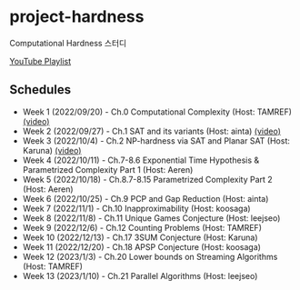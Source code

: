 # project-hardness
Computational Hardness 스터디

[YouTube Playlist](https://www.youtube.com/playlist?list=PLT8wp0ylhRbN8HW67yKlNmkzdzs7MYPQI)

## Schedules
* Week 1 (2022/09/20) - Ch.0 Computational Complexity (Host: TAMREF) [(video)](https://youtu.be/ppL3nn9QuRU)
* Week 2 (2022/09/27) - Ch.1 SAT and its variants (Host: ainta) [(video)](https://youtu.be/cAhClQ4Fhio)
* Week 3 (2022/10/4) - Ch.2 NP-hardness via SAT and Planar SAT (Host: Karuna) [(video)](https://youtu.be/bMrpGwAyCHw)
* Week 4 (2022/10/11) - Ch.7-8.6 Exponential Time Hypothesis & Parametrized Complexity Part 1 (Host: Aeren)
* Week 5 (2022/10/18) - Ch.8.7-8.15 Parametrized Complexity Part 2 (Host: Aeren)
* Week 6 (2022/10/25) - Ch.9 PCP and Gap Reduction (Host: ainta)
* Week 7 (2022/11/1) - Ch.10 Inapproximability (Host: koosaga)
* Week 8 (2022/11/8) - Ch.11 Unique Games Conjecture (Host: leejseo)
* Week 9 (2022/12/6) - Ch.12 Counting Problems (Host: TAMREF)
* Week 10 (2022/12/13) - Ch.17 3SUM Conjecture (Host: Karuna)
* Week 11 (2022/12/20) - Ch.18 APSP Conjecture (Host: koosaga)
* Week 12 (2023/1/3) - Ch.20 Lower bounds on Streaming Algorithms (Host: TAMREF)
* Week 13 (2023/1/10) - Ch.21 Parallel Algorithms (Host: leejseo)
